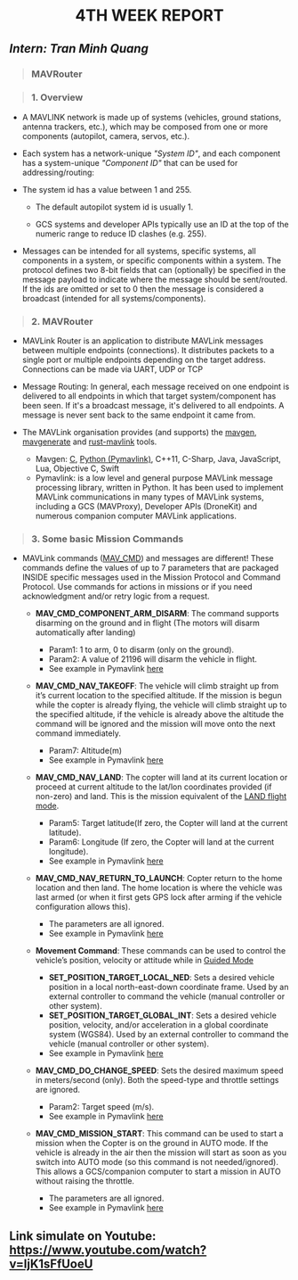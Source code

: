<h1 align="center"> 4TH WEEK REPORT </h1> 

## ***Intern: Tran Minh Quang***

> ### **MAVRouter**

> ### **1. Overview**

- A MAVLINK network is made up of systems (vehicles, ground stations, antenna trackers, etc.), which may be composed from one or more components (autopilot, camera, servos, etc.).

- Each system has a network-unique *"System ID"*, and each component has a system-unique *"Component ID"* that can be used for addressing/routing:

- The system id has a value between 1 and 255.

  - The default autopilot system id is usually 1. 

  - GCS systems and developer APIs typically use an ID at the top of the numeric range to reduce ID clashes (e.g. 255). 

- Messages can be intended for all systems, specific systems, all components in a system, or specific components within a system. The protocol defines two 8-bit fields that can (optionally) be specified in the message payload to indicate where the message should be sent/routed. If the ids are omitted or set to 0 then the message is considered a broadcast (intended for all systems/components).
  
> ### **2. MAVRouter**

- MAVLink Router is an application to distribute MAVLink messages between multiple endpoints (connections). It distributes packets to a single port or multiple endpoints depending on the target address. Connections can be made via UART, UDP or TCP

- Message Routing: In general, each message received on one endpoint is delivered to all endpoints in which that target system/component has been seen. If it's a broadcast message, it's delivered to all endpoints. A message is never sent back to the same endpoint it came from.

- The MAVLink organisation provides (and supports) the [mavgen](http://mavlink.io/en/getting_started/generate_libraries.html#mavgen), [mavgenerate](http://mavlink.io/en/getting_started/generate_libraries.html#mavgenerate) and [rust-mavlink](https://github.com/mavlink/rust-mavlink) tools.

  - Mavgen: [C](http://mavlink.io/en/mavgen_c/), [Python (Pymavlink)](http://mavlink.io/en/mavgen_python/), C++11, C-Sharp, Java, JavaScript, Lua, Objective C, Swift
  - Pymavlink: is a low level and general purpose MAVLink message processing library, written in Python. It has been used to implement MAVLink communications in many types of MAVLink systems, including a GCS (MAVProxy), Developer APIs (DroneKit) and numerous companion computer MAVLink applications.

> ### **3. Some basic Mission Commands**

- MAVLink commands ([MAV_CMD](https://mavlink.io/en/messages/common.html#MAV_CMD)) and messages are different! These commands define the values of up to 7 parameters that are packaged INSIDE specific messages used in the Mission Protocol and Command Protocol. Use commands for actions in missions or if you need acknowledgment and/or retry logic from a request. 

  - **MAV_CMD_COMPONENT_ARM_DISARM**: The command supports disarming on the ground and in flight (The motors will disarm automatically after landing) 
    - Param1: 1 to arm, 0 to disarm (only on the ground).
    - Param2: A value of 21196 will disarm the vehicle in flight.
    - See example in Pymavlink  [here](https://github.com/TraanQuang1509/RTR/blob/main/Report/Mavlink%20example/arm.py)

  - **MAV_CMD_NAV_TAKEOFF**: The vehicle will climb straight up from it’s current location to the specified altitude. If the mission is begun while the copter is already flying, the vehicle will climb straight up to the specified altitude, if the vehicle is already above the altitude the command will be ignored and the mission will move onto the next command immediately.
    - Param7: Altitude(m)
    - See example in Pymavlink [here](https://github.com/TraanQuang1509/RTR/blob/main/Report/Mavlink%20example/takeoff.py)

  - **MAV_CMD_NAV_LAND**: The copter will land at its current location or proceed at current altitude to the lat/lon coordinates provided (if non-zero) and land. This is the mission equivalent of the [LAND flight mode](https://ardupilot.org/copter/docs/land-mode.html#land-mode).
    - Param5: Target latitude(If zero, the Copter will land at the current latitude).
    - Param6: Longitude (If zero, the Copter will land at the current longitude).
    - See example in Pymavlink [here](https://github.com/TraanQuang1509/RTR/blob/main/Report/Mavlink%20example/land.py)

  - **MAV_CMD_NAV_RETURN_TO_LAUNCH**: Copter return to the home location and then land. The home location is where the vehicle was last armed (or when it first gets GPS lock after arming if the vehicle configuration allows this).
    - The parameters are all ignored.
    - See example in Pymavlink [here](https://github.com/TraanQuang1509/RTR/blob/main/Report/Mavlink%20example/home.py)

  - **Movement Command**: These commands can be used to control the vehicle’s position, velocity or attitude while in [Guided Mode](https://ardupilot.org/copter/docs/ac2_guidedmode.html#ac2-guidedmode)
    - **SET_POSITION_TARGET_LOCAL_NED**: Sets a desired vehicle position in a local north-east-down coordinate frame. Used by an external controller to command the vehicle (manual controller or other system).
    - **SET_POSITION_TARGET_GLOBAL_INT**: Sets a desired vehicle position, velocity, and/or acceleration in a global coordinate system (WGS84). Used by an external controller to command the vehicle (manual controller or other system).
    - See example in Pymavlink [here](https://github.com/TraanQuang1509/RTR/blob/main/Report/Mavlink%20example/move.py)

  - **MAV_CMD_DO_CHANGE_SPEED**: Sets the desired maximum speed in meters/second (only). Both the speed-type and throttle settings are ignored.
    - Param2: Target speed (m/s).
    - See example in Pymavlink [here](https://github.com/TraanQuang1509/RTR/blob/main/Report/Mavlink%20example/speed.py)

  - **MAV_CMD_MISSION_START**: This command can be used to start a mission when the Copter is on the ground in AUTO mode. If the vehicle is already in the air then the mission will start as soon as you switch into AUTO mode (so this command is not needed/ignored). This allows a GCS/companion computer to start a mission in AUTO without raising the throttle.
    - The parameters are all ignored.
    - See example in Pymavlink [here](https://github.com/TraanQuang1509/RTR/blob/main/Report/Mavlink%20example/mission.py)

## Link simulate on Youtube: https://www.youtube.com/watch?v=ljK1sFfUoeU